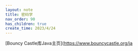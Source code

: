 ```yaml
---
layout: note
title: 密码学
nav_order: 90
has_children: true
create_time: 2023/4/24
---
```



[Bouncy Castle库Java主页](https://www.bouncycastle.org/ja
